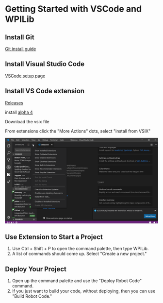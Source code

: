 # Getting Started with VSCode and WPILib

## Install Git

[Git install guide](https://git-scm.com/book/en/v2/Getting-Started-Installing-Git)

## Install Visual Studio Code

[VSCode setup page](https://code.visualstudio.com/docs/setup/setup-overview)

## Install VS Code extension

[Releases](https://github.com/wpilibsuite/vscode-wpilib/releases)

install [alpha 4](https://github.com/wpilibsuite/vscode-wpilib/releases/tag/v2019.0.0-alpha-4)

Download the vsix file

From extensions click the "More Actions" dots, select "install from VSIX"

![Install VSIX](install_vsix.png)

## Use Extension to Start a Project

1. Use Ctrl + Shift + P to open the command palette, then type WPILib.
2. A list of commands should come up. Select "Create a new project."

## Deploy Your Project

1. Open up the command palette and use the "Deploy Robot Code" command.
2. If you just want to build your code, without deploying, then you can use "Build Robot Code."